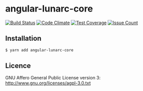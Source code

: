 # angular-lunarc-core

[![Build Status](https://travis-ci.org/DamienFontaine/angular-lunarc-core.svg?branch=master)](https://travis-ci.org/DamienFontaine/angular-lunarc-core)
[![Code Climate](https://codeclimate.com/github/DamienFontaine/angular-lunarc-core/badges/gpa.svg)](https://codeclimate.com/github/DamienFontaine/angular-lunarc-core)
[![Test Coverage](https://codeclimate.com/github/DamienFontaine/angular-lunarc-core/badges/coverage.svg)](https://codeclimate.com/github/DamienFontaine/angular-lunarc-core/coverage)
[![Issue Count](https://codeclimate.com/github/DamienFontaine/angular-lunarc-core/badges/issue_count.svg)](https://codeclimate.com/github/DamienFontaine/angular-lunarc-core)

## Installation

```bash
$ yarn add angular-lunarc-core
```

## Licence

GNU Affero General Public License version 3: <http://www.gnu.org/licenses/agpl-3.0.txt>
